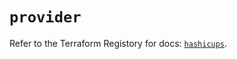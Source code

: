 # `provider`

Refer to the Terraform Registory for docs: [`hashicups`](https://registry.terraform.io/providers/hashicorp/hashicups/0.3.1/docs).
